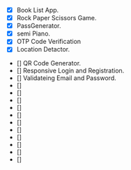 - [x] Book List App.
- [x] Rock Paper Scissors Game.
- [x] PassGenerator.
- [x] semi Piano.
- [x] OTP Code Verification
- [x] Location Detactor.
- [] QR Code Generator.
- [] Responsive Login and Registration.
- [] Validateing Email and Password.
- []
- []
- []
- []
- []
- []
- []
- []
- []
- []
- []
